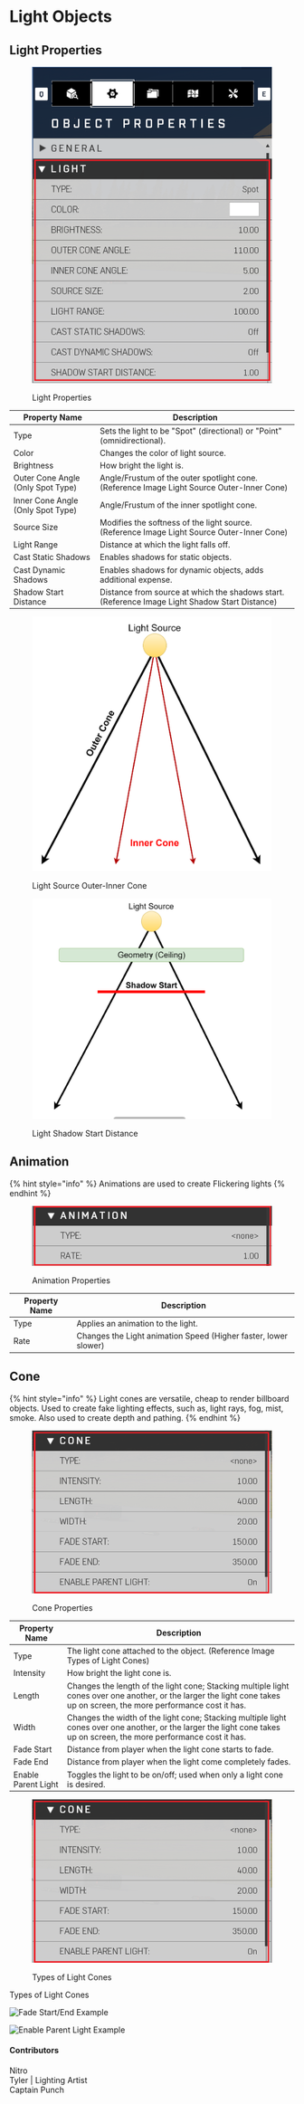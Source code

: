 # Light Objects

## Light Properties

<figure><img src="../../../../.gitbook/assets/image (6).png" alt=""><figcaption><p>Light Properties</p></figcaption></figure>

| Property Name                     | Description                                                                                    |
| --------------------------------- | ---------------------------------------------------------------------------------------------- |
| Type                              | Sets the light to be "Spot" (directional) or "Point" (omnidirectional).                        |
| Color                             | Changes the color of light source.                                                             |
| Brightness                        | How bright the light is.                                                                       |
| Outer Cone Angle (Only Spot Type) | Angle/Frustum of the outer spotlight cone. (Reference Image Light Source Outer-Inner Cone)     |
| Inner Cone Angle (Only Spot Type) | Angle/Frustum of the inner spotlight cone.                                                     |
| Source Size                       | Modifies the softness of the light source. (Reference Image Light Source Outer-Inner Cone)     |
| Light Range                       | Distance at which the light falls off.                                                         |
| Cast Static Shadows               | Enables shadows for static objects.                                                            |
| Cast Dynamic Shadows              | Enables shadows for dynamic objects, adds additional expense.                                  |
| Shadow Start Distance             | Distance from source at which the shadows start. (Reference Image Light Shadow Start Distance) |

<figure><img src="../../../../.gitbook/assets/image (7).png" alt=""><figcaption><p>Light Source Outer-Inner Cone</p></figcaption></figure>

<figure><img src="../../../../.gitbook/assets/image (8).png" alt=""><figcaption><p>Light Shadow Start Distance</p></figcaption></figure>

## Animation

{% hint style="info" %}
Animations are used to create Flickering lights
{% endhint %}

<figure><img src="../../../../.gitbook/assets/image (9).png" alt=""><figcaption><p>Animation Properties</p></figcaption></figure>

| Property Name | Description                                                     |
| ------------- | --------------------------------------------------------------- |
| Type          | Applies an animation to the light.                              |
| Rate          | Changes the Light animation Speed (Higher faster, lower slower) |

## Cone

{% hint style="info" %}
Light cones are versatile, cheap to render billboard objects. Used to create fake lighting effects, such as, light rays, fog, mist, smoke. Also used to create depth and pathing.
{% endhint %}

<figure><img src="../../../../.gitbook/assets/image (10).png" alt=""><figcaption><p>Cone Properties</p></figcaption></figure>

| Property Name       | Description                                                                                                                                                              |
| ------------------- | ------------------------------------------------------------------------------------------------------------------------------------------------------------------------ |
| Type                | The light cone attached to the object. (Reference Image Types of Light Cones)                                                                                            |
| Intensity           | How bright the light cone is.                                                                                                                                            |
| Length              | Changes the length of the light cone; Stacking multiple light cones over one another, or the larger the light cone takes up on screen, the more performance cost it has. |
| Width               | Changes the width of the light cone; Stacking multiple light cones over one another, or the larger the light cone takes up on screen, the more performance cost it has.  |
| Fade Start          | Distance from player when the light cone starts to fade.                                                                                                                 |
| Fade End            | Distance from player when the light come completely fades.                                                                                                               |
| Enable Parent Light | Toggles the light to be on/off; used when only a light cone is desired.                                                                                                  |

<figure><img src="../../../../.gitbook/assets/image (11).png" alt=""><figcaption><p>Types of Light Cones</p></figcaption></figure>

Types of Light Cones

![Fade Start/End Example](https://imgur.com/r24sdoX.gif)

![Enable Parent Light Example](https://imgur.com/vnxpPHU.gif)

#### Contributors

Nitro\
Tyler | Lighting Artist\
Captain Punch
